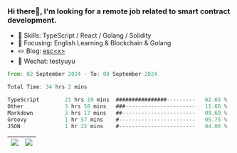 ### Hi there👋, I'm looking for a remote job related to smart contract development.


- 🔨 Skills: TypeScript / React / Golang / Solidity
- 🎯 Focusing: English Learning & Blockchain & Golang
- ✏️ Blog: [esc\<x\>](https://escx.github.io)
- 💬 Wechat: testyuyu


<!--START_SECTION:waka-->

```rust
From: 02 September 2024 - To: 09 September 2024

Total Time: 34 hrs 2 mins

TypeScript        21 hrs 19 mins  ################---------   62.65 %
Other             3 hrs 58 mins   ###----------------------   11.66 %
Markdown          3 hrs 17 mins   ##-----------------------   09.69 %
Groovy            1 hr 57 mins    #------------------------   05.75 %
JSON              1 hr 22 mins    #------------------------   04.06 %
```

<!--END_SECTION:waka-->


| <img align="center" src="https://github-readme-stats.vercel.app/api/?username=escX&show_icons=true&theme=buefy&hide_border=true&card_width=500" /> | <img align="center" src="https://github-readme-stats.vercel.app/api/top-langs/?username=escX&layout=compact&theme=buefy&hide_border=true&card_width=500" /> |
| ------------- | ------------- |
